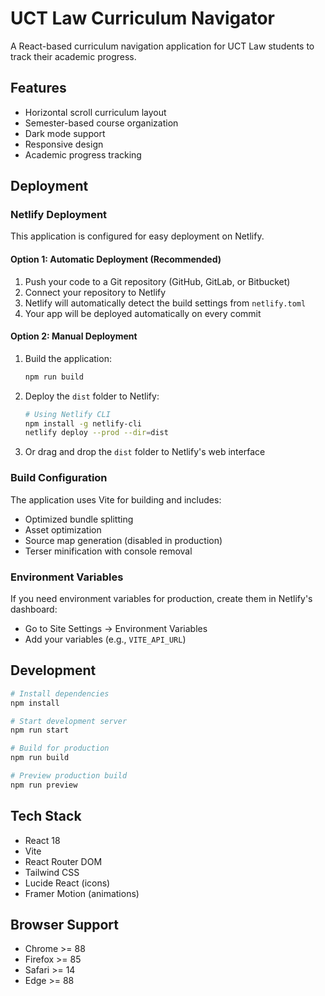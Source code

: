 # UCT Law Curriculum Navigator

A React-based curriculum navigation application for UCT Law students to track their academic progress.

## Features

- Horizontal scroll curriculum layout
- Semester-based course organization
- Dark mode support
- Responsive design
- Academic progress tracking

## Deployment

### Netlify Deployment

This application is configured for easy deployment on Netlify.

#### Option 1: Automatic Deployment (Recommended)

1. Push your code to a Git repository (GitHub, GitLab, or Bitbucket)
2. Connect your repository to Netlify
3. Netlify will automatically detect the build settings from `netlify.toml`
4. Your app will be deployed automatically on every commit

#### Option 2: Manual Deployment

1. Build the application:
   ```bash
   npm run build
   ```

2. Deploy the `dist` folder to Netlify:
   ```bash
   # Using Netlify CLI
   npm install -g netlify-cli
   netlify deploy --prod --dir=dist
   ```

3. Or drag and drop the `dist` folder to Netlify's web interface

### Build Configuration

The application uses Vite for building and includes:
- Optimized bundle splitting
- Asset optimization
- Source map generation (disabled in production)
- Terser minification with console removal

### Environment Variables

If you need environment variables for production, create them in Netlify's dashboard:
- Go to Site Settings → Environment Variables
- Add your variables (e.g., `VITE_API_URL`)

## Development

```bash
# Install dependencies
npm install

# Start development server
npm run start

# Build for production
npm run build

# Preview production build
npm run preview
```

## Tech Stack

- React 18
- Vite
- React Router DOM
- Tailwind CSS
- Lucide React (icons)
- Framer Motion (animations)

## Browser Support

- Chrome >= 88
- Firefox >= 85
- Safari >= 14
- Edge >= 88